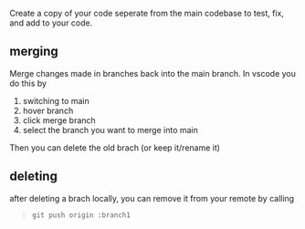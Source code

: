 Create a copy of your code seperate from the main codebase to test, fix, and add to your code.

## merging

Merge changes made in branches back into the main branch. In vscode you do this by 

1. switching to main
2. hover branch
3. click merge branch
4. select the branch you want to merge into main

Then you can delete the old brach (or keep it/rename it)

## deleting

after deleting a brach locally, you can remove it from your remote by calling

> 
> `git push origin :branch1`
> 


